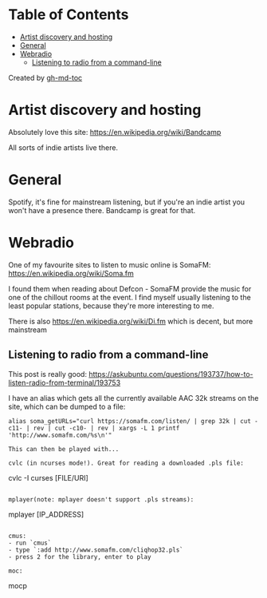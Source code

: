 
Table of Contents
=================

   * [Artist discovery and hosting](#artist-discovery-and-hosting)
   * [General](#general)
   * [Webradio](#webradio)
      * [Listening to radio from a command-line](#listening-to-radio-from-a-command-line)

Created by [gh-md-toc](https://github.com/ekalinin/github-markdown-toc)



# Artist discovery and hosting
Absolutely love this site:
https://en.wikipedia.org/wiki/Bandcamp

All sorts of indie artists live there.

# General
Spotify, it's fine for mainstream listening, but if you're an indie artist you
won't have a presence there. Bandcamp is great for that.

# Webradio
One of my favourite sites to listen to music online is SomaFM:
https://en.wikipedia.org/wiki/Soma.fm

I found them when reading about Defcon - SomaFM provide the music for one of
the chillout rooms at the event. I find myself usually listening to the least
popular stations, because they're more interesting to me.

There is also https://en.wikipedia.org/wiki/Di.fm which is decent, but more
mainstream

## Listening to radio from a command-line

This post is really good: https://askubuntu.com/questions/193737/how-to-listen-radio-from-terminal/193753

I have an alias which gets all the currently available AAC 32k streams on the
site, which can be dumped to a file:
```
alias soma_getURLs="curl https://somafm.com/listen/ | grep 32k | cut -c11- | rev | cut -c10- | rev | xargs -L 1 printf 'http://www.somafm.com/%s\n'"

This can then be played with... 

cvlc (in ncurses mode!). Great for reading a downloaded .pls file:
```
cvlc -I curses [FILE/URI]
```

mplayer(note: mplayer doesn't support .pls streams):
```
mplayer [IP_ADDRESS]
```

cmus:
- run `cmus`
- type `:add http://www.somafm.com/cliqhop32.pls`
- press 2 for the library, enter to play

moc:
```
mocp
```
